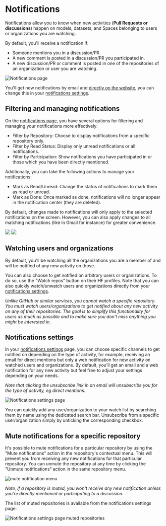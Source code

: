 # Notifications

Notifications allow you to know when new activities (**Pull Requests or discussions**) happen on models, datasets, and Spaces belonging to users or organizations you are watching.

By default, you'll receive a notification if:

- Someone mentions you in a discussion/PR.
- A new comment is posted in a discussion/PR you participated in.
- A new discussion/PR or comment is posted in one of the repositories of an organization or user you are watching.

![Notifications page](https://huggingface.co/datasets/huggingface/documentation-images/resolve/main/hub/notifications-page.png)

You'll get new notifications by email and [directly on the website](https://huggingface.co/notifications), you can change this in your [notifications settings](#notifications-settings).

## Filtering and managing notifications

On the [notifications page](https://huggingface.co/notifications), you have several options for filtering and managing your notifications more effectively:
 - Filter by Repository: Choose to display notifications from a specific repository only.
 - Filter by Read Status: Display only unread notifications or all notifications.
 - Filter by Participation: Show notifications you have participated in or those which you have been directly mentioned.

Additionally, you can take the following actions to manage your notifications:

 - Mark as Read/Unread: Change the status of notifications to mark them as read or unread.
 - Mark as Done: Once marked as done, notifications will no longer appear in the notification center (they are deleted).
 
By default, changes made to notifications will only apply to the selected notifications on the screen. However, you can also apply changes to all matching notifications (like in Gmail for instance) for greater convenience.

<div class="flex justify-center">
<img class="block dark:hidden" src="https://huggingface.co/datasets/huggingface/documentation-images/resolve/main/hub/notifications-select-all.png"/>
<img class="hidden dark:block" src="https://huggingface.co/datasets/huggingface/documentation-images/resolve/main/hub/notifications-select-all-dark.png"/>
</div>

## Watching users and organizations

By default, you'll be watching all the organizations you are a member of and will be notified of any new activity on those.

You can also choose to get notified on arbitrary users or organizations. To do so, use the "Watch repos" button on their HF profiles. Note that you can also quickly watch/unwatch users and organizations directly from your [notifications settings](#notifications-settings).

_Unlike GitHub or similar services, you cannot watch a specific repository. You must watch users/organizations to get notified about any new activity on any of their repositories. The goal is to simplify this functionality for users as much as possible and to make sure you don't miss anything you might be interested in._

## Notifications settings

In your [notifications settings](https://huggingface.co/settings/notifications) page, you can choose specific channels to get notified on depending on the type of activity, for example, receiving an email for direct mentions but only a web notification for new activity on watched users and organizations. By default, you'll get an email and a web notification for any new activity but feel free to adjust your settings depending on your needs.

_Note that clicking the unsubscribe link in an email will unsubscribe you for the type of activity, eg direct mentions._

![Notifications settings page](https://huggingface.co/datasets/huggingface/documentation-images/resolve/main/notifications-settings.png)

You can quickly add any user/organization to your watch list by searching them by name using the dedicated search bar.
Unsubscribe from a specific user/organization simply by unticking the corresponding checkbox.

## Mute notifications for a specific repository

It's possible to mute notifications for a particular repository by using the "Mute notifications" action in the repository's contextual menu.
This will prevent you from receiving any new notifications for that particular repository. You can unmute the repository at any time by clicking the "Unmute notifications" action in the same repository menu.

![mute notification menu](https://huggingface.co/datasets/huggingface/documentation-images/resolve/main/hub/notifications-mute-menu.png)

_Note, if a repository is muted, you won't receive any new notification unless you're directly mentioned or participating to a discussion._ 

The list of muted repositories is available from the notifications settings page:

![Notifications settings page muted repositories](https://huggingface.co/datasets/huggingface/documentation-images/resolve/main/hub/notifications-settings-muted.png)
